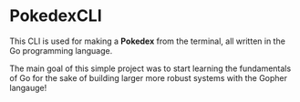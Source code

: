 # PokedexCLI

This CLI is used for making a **Pokedex** from the terminal, all written in the Go programming language.

The main goal of this simple project was to start learning the fundamentals of Go for the sake of building larger more robust systems with the Gopher langauge!
